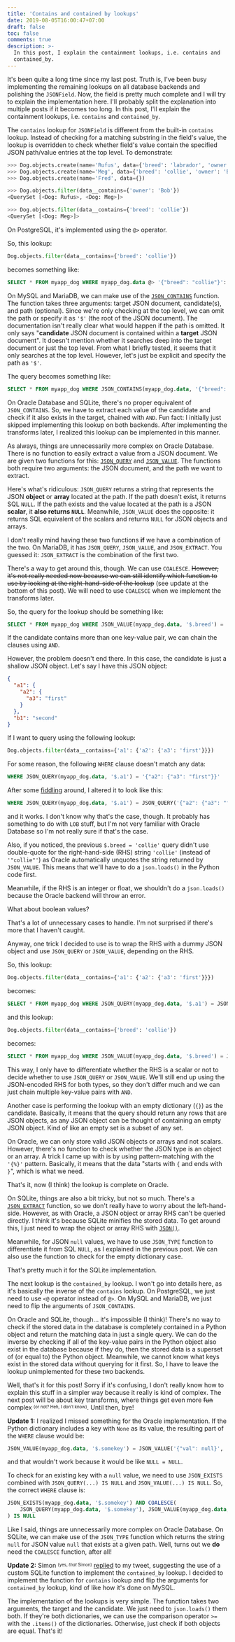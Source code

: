 ```yaml
---
title: 'Contains and contained by lookups'
date: 2019-08-05T16:00:47+07:00
draft: false
toc: false
comments: true
description: >-
  In this post, I explain the containment lookups, i.e. contains and
  contained_by.
---
```


It's been quite a long time since my last post. Truth is, I've been busy
implementing the remaining lookups on all database backends and polishing the
`JSONField`. Now, the field is pretty much complete and I will try to explain
the implementation here. I'll probably split the explanation into multiple
posts if it becomes too long. In this post, I'll explain the containment
lookups, i.e. `contains` and `contained_by`.

The `contains` lookup for `JSONField` is different from the built-in `contains`
lookup. Instead of checking for a matching substring in the field's value, the
lookup is overridden to check whether field's value contain the specified JSON
path/value entries at the top level. To demonstrate:

```python
>>> Dog.objects.create(name='Rufus', data={'breed': 'labrador', 'owner': 'Bob'})
>>> Dog.objects.create(name='Meg', data={'breed': 'collie', 'owner': 'Bob'})
>>> Dog.objects.create(name='Fred', data={})

>>> Dog.objects.filter(data__contains={'owner': 'Bob'})
<QuerySet [<Dog: Rufus>, <Dog: Meg>]>

>>> Dog.objects.filter(data__contains={'breed': 'collie'})
<QuerySet [<Dog: Meg>]>
```

On PostgreSQL, it's implemented using the `@>` operator.

So, this lookup:

```python
Dog.objects.filter(data__contains={'breed': 'collie'})
```

becomes something like:

```sql
SELECT * FROM myapp_dog WHERE myapp_dog.data @> '{"breed": "collie"}'::jsonb
```

On MySQL and MariaDB, we can make use of the [`JSON_CONTAINS`] function. The
function takes three arguments: target JSON document, candidate(s), and path
(optional). Since we're only checking at the top level, we can omit the path or
specify it as `'$'` (the root of the JSON document). The documentation isn't
really clear what would happen if the path is omitted. It only says
"**candidate** JSON document is contained within a **target** JSON document".
It doesn't mention whether it searches deep into the target document or just
the top level. From what I briefly tested, it seems that it only searches at
the top level. However, let's just be explicit and specify the path as `'$'`.

The query becomes something like:

```sql
SELECT * FROM myapp_dog WHERE JSON_CONTAINS(myapp_dog.data, '{"breed": "collie"}', '$')
```

On Oracle Database and SQLite, there's no proper equivalent of `JSON_CONTAINS`.
So, we have to extract each value of the candidate and check if it also exists
in the target, chained with `AND`. Fun fact: I initially just skipped
implementing this lookup on both backends. After implementing the transforms
later, I realized this lookup can be implemented in this manner.

As always, things are unnecessarily more complex on Oracle Database. There is
no function to easily extract a value from a JSON document. We are given two
functions for this: [`JSON_QUERY`] and [`JSON_VALUE`]. The functions both
require two arguments: the JSON document, and the path we want to extract.

Here's what's ridiculous: `JSON_QUERY` returns a string that represents the
JSON **object** or **array** located at the path. If the path doesn't exist, it
returns SQL `NULL`. If the path exists and the value located at the path is a
JSON **scalar**, it **also returns `NULL`**. Meanwhile, `JSON_VALUE` does the
opposite: it returns SQL equivalent of the scalars and returns `NULL` for JSON
objects and arrays.

I don't really mind having these two functions **if** we have a combination of
the two. On MariaDB, it has `JSON_QUERY`, `JSON_VALUE`, and `JSON_EXTRACT`. You
guessed it: `JSON_EXTRACT` is the combination of the first two.

There's a way to get around this, though. We can use `COALESCE`. ~~However,
it's not really needed now because we can still identify which function to use
by looking at the right-hand-side of the lookup~~ (see update at the bottom of
this post). We will need to use `COALESCE` when we implement the transforms
later.

So, the query for the lookup should be something like:

```sql
SELECT * FROM myapp_dog WHERE JSON_VALUE(myapp_dog.data, '$.breed') = 'collie'
```

If the candidate contains more than one key-value pair, we can chain the
clauses using `AND`.

However, the problem doesn't end there. In this case, the candidate is just a
shallow JSON object. Let's say I have this JSON object:

```json
{
  "a1": {
    "a2": {
      "a3": "first"
    }
  },
  "b1": "second"
}
```

If I want to query using the following lookup:

```python
Dog.objects.filter(data__contains={'a1': {'a2': {'a3': 'first'}}})
```

For some reason, the following `WHERE` clause doesn't match any data:

```sql
WHERE JSON_QUERY(myapp_dog.data, '$.a1') = '{"a2": {"a3": "first"}}'
```

After some [fiddling] around, I altered it to look like this:

```sql
WHERE JSON_QUERY(myapp_dog.data, '$.a1') = JSON_QUERY('{"a2": {"a3": "first"}}', '$')
```

and it works. I don't know why that's the case, though. It probably has
something to do with `LOB` stuff, but I'm not very familiar with Oracle
Database so I'm not really sure if that's the case.

Also, if you noticed, the previous `$.breed = 'collie'` query didn't use
double-quote for the right-hand-side (RHS) string `'collie'` (instead of
`'"collie"'`) as Oracle automatically unquotes the string returned by
`JSON_VALUE`. This means that we'll have to do a `json.loads()` in the Python
code first.

Meanwhile, if the RHS is an integer or float, we shouldn't do a `json.loads()`
because the Oracle backend will throw an error.

What about boolean values?

That's a lot of unnecessary cases to handle. I'm not surprised if there's more
that I haven't caught.

Anyway, one trick I decided to use is to wrap the RHS with a dummy JSON object
and use `JSON_QUERY` or `JSON_VALUE`, depending on the RHS.

So, this lookup:

```python
Dog.objects.filter(data__contains={'a1': {'a2': {'a3': 'first'}}})
```

becomes:

```sql
SELECT * FROM myapp_dog WHERE JSON_QUERY(myapp_dog.data, '$.a1') = JSON_QUERY('{"val": {"a2": {"a3": "first"}}}', '$.val')
```

and this lookup:

```python
Dog.objects.filter(data__contains={'breed': 'collie'})
```

becomes:

```sql
SELECT * FROM myapp_dog WHERE JSON_VALUE(myapp_dog.data, '$.breed') = JSON_VALUE('{"val": "collie"', '$.val')
```

This way, I only have to differentiate whether the RHS is a scalar or not to
decide whether to use `JSON_QUERY` or `JSON_VALUE`. We'll still end up using
the JSON-encoded RHS for both types, so they don't differ much and we can just
chain multiple key-value pairs with `AND`.

Another case is performing the lookup with an empty dictionary (`{}`) as the
candidate. Basically, it means that the query should return any rows that are
JSON objects, as any JSON object can be thought of containing an empty JSON
object. Kind of like an empty set is a subset of any set.

On Oracle, we can only store valid JSON objects or arrays and not scalars.
However, there's no function to check whether the JSON type is an object or an
array. A trick I came up with is by using pattern-matching with the `'{%}'`
pattern. Basically, it means that the data "starts with `{` and ends with `}`",
which is what we need.

That's it, now (I think) the lookup is complete on Oracle.

On SQLite, things are also a bit tricky, but not so much. There's a
[`JSON_EXTRACT`] function, so we don't really have to worry about the
left-hand-side. However, as with Oracle, a JSON object or array RHS can't be
queried directly. I think it's because SQLite minifies the stored data. To get
around this, I just need to wrap the object or array RHS with [`JSON()`].

Meanwhile, for JSON `null` values, we have to use `JSON_TYPE` function to
differentiate it from SQL `NULL`, as I explained in the previous post. We can
also use the function to check for the empty dictionary case.

That's pretty much it for the SQLite implementation.

The next lookup is the `contained_by` lookup. I won't go into details here, as
it's basically the inverse of the `contains` lookup. On PostgreSQL, we just
need to use `<@` operator instead of `@>`. On MySQL and MariaDB, we just need
to flip the arguments of `JSON_CONTAINS`.

On Oracle and SQLite, though... it's impossible (I think)! There's no way to
check if the stored data in the database is completely contained in a Python
object and return the matching data in just a single query. We can do the
inverse by checking if all of the key-value pairs in the Python object also
exist in the database because if they do, then the stored data is a superset of
(or equal to) the Python object. Meanwhile, we cannot know what keys exist in
the stored data without querying for it first. So, I have to leave the lookup
unimplemented for these two backends.

Well, that's it for this post! Sorry if it's confusing, I don't really know how
to explain this stuff in a simpler way because it really is kind of complex.
The next post will be about key transforms, where things get even more ~~fun~~
complex <sup><sub>(or not? Heh, I don't know)</sub></sup>. Until then, bye!

**Update 1:** I realized I missed something for the Oracle implementation. If
the Python dictionary includes a key with `None` as its value, the resulting
part of the `WHERE` clause would be:

```sql
JSON_VALUE(myapp_dog.data, '$.somekey') = JSON_VALUE('{"val": null}', '$.val')
```

and that wouldn't work because it would be like `NULL = NULL`.

To check for an existing key with a `null` value, we need to use `JSON_EXISTS`
combined with `JSON_QUERY(...) IS NULL` and `JSON_VALUE(...) IS NULL`. So, the
correct `WHERE` clause is:

```sql
JSON_EXISTS(myapp_dog.data, '$.somekey') AND COALESCE(
    JSON_QUERY(myapp_dog.data, '$.somekey'), JSON_VALUE(myapp_dog.data, '$.somekey')
) IS NULL
```

Like I said, things are unnecessarily more complex on Oracle Database. On
SQLite, we can make use of the `JSON_TYPE` function which returns the string
`null` for JSON value `null` that exists at a given path. Well, turns out we
**do** need the `COALESCE` function, after all!

**Update 2:** Simon <sup><sub>(yes, <em>that</em> Simon)</sub></sup> [replied]
to my tweet, suggesting the use of a custom SQLite function to implement the
`contained_by` lookup. I decided to implement the function for `contains`
lookup and flip the arguments for `contained_by` lookup, kind of like how it's
done on MySQL.

The implementation of the lookups is very simple. The function takes two
arguments, the target and the candidate. We just need to `json.loads()` them
both. If they're both dictionaries, we can use the comparison operator `>=`
with the `.items()` of the dictionaries. Otherwise, just check if both objects
are equal. That's it!

[`json_contains`]: https://dev.mysql.com/doc/refman/8.0/en/json-search-functions.html#function_json-contains
[`json_query`]: https://docs.oracle.com/database/121/ADXDB/json.htm#ADXDB6277
[`json_value`]: https://docs.oracle.com/database/121/ADXDB/json.htm#ADXDB6263
[fiddling]: https://dbfiddle.uk/?rdbms=oracle_18&fiddle=1406ec1d184af5446d8b6cfcb3823b0e
[`json_extract`]: https://www.sqlite.org/json1.html#jex
[`json()`]: https://www.sqlite.org/json1.html#jmini
[replied]: https://twitter.com/simonw/status/1159077881957371904
